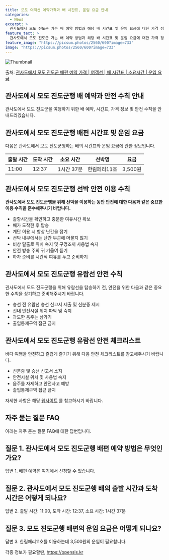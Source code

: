 ```yaml
---
title: 모도 여객선 예약가격과 배 시간표, 운임 요금 안내
categories:
  - News
excerpt: >
  관사도에서 모도 진도군 가는 배 예약 방법과 해당 배 시간표 및 운임 요금에 대한 가격 정보를 안내 드리겠습니다. 안전하고 재밋는 모도 진도군행 여행을 위해 아래 정보 참고하시기 바랍니다. 모도 진도군행 배편 예약하기 👈 클릭관사도에서 모도 진도군행 배 시간표출발 시간도착 시간소요 시간선박명요금11:0012:371시간 37분한림페리11호3,500원모도 진도군행 배편 예약하기 👈 클릭관사도에서 모도 진도군행 여객선 탑승 시 이용수칙해양 여행을 즐기는 동안 안전을 지키기 위한 필수 수칙들을 소개합니다. 중요한 내용 관사도에서 모도 진도군행 배 출항시간을 확인하고 출발 전 충분한 여유시간을 확보하세요. 이동 시에는 안전에 항상 주의를 기울이는 것이 좋습니다. 관사도에서 모도 진도군행 선박 안전 이용 수칙 1)..
feature_text: >
  관사도에서 모도 진도군 가는 배 예약 방법과 해당 배 시간표 및 운임 요금에 대한 가격 정보를 안내 드리겠습니다. 안전하고 재밋는 모도 진도군행 여행을 위해 아래 정보 참고하시기 바랍니다. 모도 진도군행 배편 예약하기 👈 클릭관사도에서 모도 진도군행 배 시간표출발 시간도착 시간소요 시간선박명요금11:0012:371시간 37분한림페리11호3,500원모도 진도군행 배편 예약하기 👈 클릭관사도에서 모도 진도군행 여객선 탑승 시 이용수칙해양 여행을 즐기는 동안 안전을 지키기 위한 필수 수칙들을 소개합니다. 중요한 내용 관사도에서 모도 진도군행 배 출항시간을 확인하고 출발 전 충분한 여유시간을 확보하세요. 이동 시에는 안전에 항상 주의를 기울이는 것이 좋습니다. 관사도에서 모도 진도군행 선박 안전 이용 수칙 1)..
feature_image: "https://picsum.photos/2560/600?image=733"
image: "https://picsum.photos/2560/600?image=733"
---
```


![Thumbnail](https://img1.daumcdn.net/thumb/R800x0/?scode=mtistory2&fname=https%3A%2F%2Fblog.kakaocdn.net%2Fdn%2Fmazn5%2FbtsHDNwTyS7%2F88SsV7Okga3YLkvfv0Un81%2Fimg.webp)

<p>출처: <a href="https://opensis.kr/entry/%EA%B4%80%EC%82%AC%EB%8F%84%EC%97%90%EC%84%9C-%EB%AA%A8%EB%8F%84-%EC%A7%84%EB%8F%84%EA%B5%B0-%EB%B0%B0%ED%8E%B8-%EC%98%88%EC%95%BD-%EA%B0%80%EA%B2%A9-%EC%97%AC%EA%B0%9D%EC%84%A0-%EB%B0%B0-%EC%8B%9C%EA%B0%84%ED%91%9C-%EC%86%8C%EC%9A%94%EC%8B%9C%EA%B0%84-%EC%9A%B4%EC%9E%84-%EC%9A%94%EA%B8%88" rel="dofollow">관사도에서 모도 진도군 배편 예약 가격 | 여객선 | 배 시간표 | 소요시간 | 운임 요금</a> </p>

## 관사도에서 모도 진도군행 배 예약과 안전 수칙 안내

관사도에서 모도 진도군을 여행하기 위한 배 예약, 시간표, 가격 정보 및 안전 수칙을 안내드리겠습니다.

## 관사도에서 모도 진도군행 배편 시간표 및 운임 요금

다음은 관사도에서 모도 진도군행하는 배의 시간표와 운임 요금에 관한 정보입니다.

**출발 시간** | **도착 시간** | **소요 시간** | **선박명** | **요금**  
---|---|---|---|---  
11:00 | 12:37 | 1시간 37분 | 한림페리11호 | 3,500원  
  
## 관사도에서 모도 진도군행 선박 안전 이용 수칙

**관사도에서 모도 진도군행을 위해 선박을 이용하는 동안 안전에 대한 다음과 같은 중요한 이용 수칙을 준수해주시기 바랍니다.**

  * 출항시간을 확인하고 충분한 여유시간 확보
  * 배가 도착한 후 탑승
  * 계단 이용 시 항상 난간을 잡기
  * 선박 내부에서는 난간 부근에 머물지 않기
  * 비상 탈출로 위치 숙지 및 구명조끼 사용법 숙지
  * 안전 방송 주의 귀 기울여 듣기
  * 하차 준비를 시간적 여유를 두고 준비하기

## 관사도에서 모도 진도군행 유람선 안전 수칙

관사도에서 모도 진도군행을 위해 유람선을 탑승하기 전, 안전을 위한 다음과 같은 중요한 수칙을 상기하고 준비해주시기 바랍니다.

  * 승선 전 유람선 승선 신고서 제출 및 신분증 제시
  * 선내 안전시설 위치 파악 및 숙지
  * 과도한 음주는 삼가기
  * 출입통제구역 접근 금지

## 관사도에서 모도 진도군행 유람선 안전 체크리스트

바다 여행을 안전하고 즐겁게 즐기기 위해 다음 안전 체크리스트를 참고해주시기 바랍니다.

  * 신분증 및 승선 신고서 소지
  * 안전시설 위치 및 사용법 숙지
  * 음주를 자제하고 안전사고 예방
  * 출입통제구역 접근 금지

자세한 사항은 해당 [웹사이트](https://www.example.com) 를 참고하시기 바랍니다.

## 자주 묻는 질문 FAQ

아래는 자주 묻는 질문 FAQ에 대한 답변입니다.

## 질문 1. 관사도에서 모도 진도군행 배편 예약 방법은 무엇인가요?

답변 1. 배편 예약은 여기에서 신청할 수 있습니다.

## 질문 2. 관사도에서 모도 진도군행 배의 출발 시간과 도착 시간은 어떻게 되나요?

답변 2. 출발 시간: 11:00, 도착 시간: 12:37, 소요 시간: 1시간 37분

## 질문 3. 모도 진도군행 배편의 운임 요금은 어떻게 되나요?

답변 3. 한림페리11호를 이용하는데 3,500원의 운임이 필요합니다.

 

각종 정보가 필요할땐, <a href="https://opensis.kr" rel="dofollow">https://opensis.kr</a>


